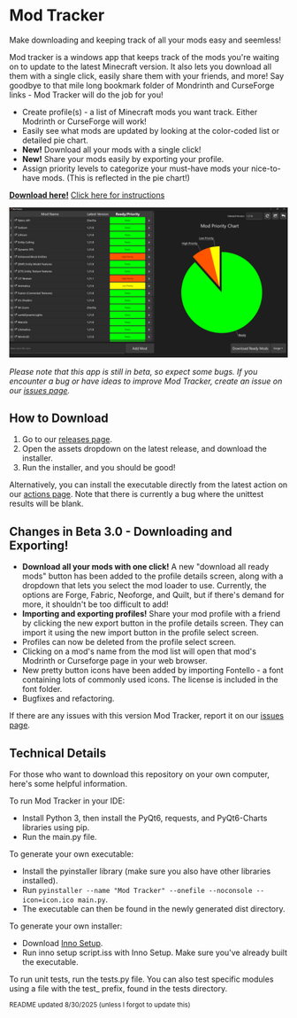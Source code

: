 # Mod Tracker

Make downloading and keeping track of all your mods easy and seemless!

Mod tracker is a windows app that keeps track of the mods you're waiting on to update to the latest Minecraft version. It also lets you download all them with a single click, easily share them with your friends, and more! Say goodbye to that mile long bookmark folder of Mondrinth and CurseForge links - Mod Tracker will do the job for you!

- Create profile(s) - a list of Minecraft mods you want track. Either Modrinth or CurseForge will work!
- Easily see what mods are updated by looking at the color-coded list or detailed pie chart.
- **New!** Download all your mods with a single click!
- **New!** Share your mods easily by exporting your profile.
- Assign priority levels to categorize your must-have mods your nice-to-have mods. (This is reflected in the pie chart!)

**[Download here!](https://github.com/BigBoland41/ModTracker/releases)**
[Click here for instructions](#how-to-download)

![alt text](screenshot%201.png)

*Please note that this app is still in beta, so expect some bugs. If you encounter a bug or have ideas to improve Mod Tracker, create an issue on our [issues page](https://github.com/BigBoland41/ModTracker/issues).*


## How to Download
1. Go to our [releases page](https://github.com/BigBoland41/ModTracker/releases).
2. Open the assets dropdown on the latest release, and download the installer.
3. Run the installer, and you should be good!

Alternatively, you can install the executable directly from the latest action on our [actions page](https://github.com/BigBoland41/ModTracker/actions/workflows/build-test.yml). Note that there is currently a bug where the unittest results will be blank.


## Changes in Beta 3.0 - Downloading and Exporting!
- **Download all your mods with one click!** A new "download all ready mods" button has been added to the profile details screen, along with a dropdown that lets you select the mod loader to use. Currently, the options are Forge, Fabric, Neoforge, and Quilt, but if there's demand for more, it shouldn't be too difficult to add!
- **Importing and exporting profiles!** Share your mod profile with a friend by clicking the new export button in the profile details screen. They can import it using the new import button in the profile select screen.
- Profiles can now be deleted from the profile select screen.
- Clicking on a mod's name from the mod list will open that mod's Modrinth or Curseforge page in your web browser.
- New pretty button icons have been added by importing Fontello - a font containing lots of commonly used icons. The license is included in the font folder.
- Bugfixes and refactoring.

If there are any issues with this version Mod Tracker, report it on our [issues page](https://github.com/BigBoland41/ModTracker/issues).

## Technical Details
For those who want to download this repository on your own computer, here's some helpful information.

To run Mod Tracker in your IDE:
- Install Python 3, then install the PyQt6, requests, and PyQt6-Charts libraries using pip.
- Run the main.py file.

To generate your own executable:
- Install the pyinstaller library (make sure you also have other libraries installed).
- Run `pyinstaller --name "Mod Tracker" --onefile --noconsole --icon=icon.ico main.py`.
- The executable can then be found in the newly generated dist directory.

To generate your own installer:
- Download [Inno Setup](https://jrsoftware.org/isinfo.php).
- Run inno setup script.iss with Inno Setup. Make sure you've already built the executable.

To run unit tests, run the tests.py file. You can also test specific modules using a file with the test_ prefix, found in the tests directory.

<sup> README updated 8/30/2025 (unless I forgot to update this)